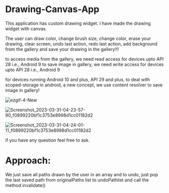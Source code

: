# Drawing-Canvas-App

This application has custom drawing widget. I have made the drawing widget with canvas.

The user can draw color, change brush size, change color, erase your drawing, clear screen, undo last action, redo last action, add background from the gallery and save your drawing in the gallery!!!

to access media from the gallery, we need read access for devices upto API 28 i.e., Android 9
to save image in gallery, we need write access for devices upto API 28 i.e., Android 9

for devices running Android 10 and plus, API 29 and plus, to deal with scoped-storage in android, a new concept, we use content resolver to save image in gallery!

![ezgif-4-New](https://user-images.githubusercontent.com/68849516/228350325-155f9c4b-b82e-4919-b921-04b49ab92834.gif)

![Screenshot_2023-03-31-04-23-57-90_f0899220bf1c3753e8998d1cc01182d2](https://user-images.githubusercontent.com/68849516/228986633-f30209ca-ce5b-4d8f-ba33-7a285a59dcc6.jpg)

![Screenshot_2023-03-31-04-24-01-11_f0899220bf1c3753e8998d1cc01182d2](https://user-images.githubusercontent.com/68849516/228986651-9260cd80-681d-4638-a855-401a97f698ea.jpg)


if you have any question feel free to ask.

# Approach:
We just save all paths drawn by the user in an array and to undo, just pop the last saved path from originalPaths list to undoPathlist and call the method invalidate()
